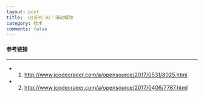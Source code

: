 ```yaml
---
layout: post
title:  UI系列 02：滑动解锁
category: 技术
comments: false
---
```


#### 参考链接
 ---
 
 * 1. <http://www.jcodecraeer.com/a/opensource/2017/0531/8025.html>
 * 2. <http://www.jcodecraeer.com/a/opensource/2017/0406/7787.html>
 
 
 
 
 
 
 
 
 
 
 
 
 
 
 
 
 